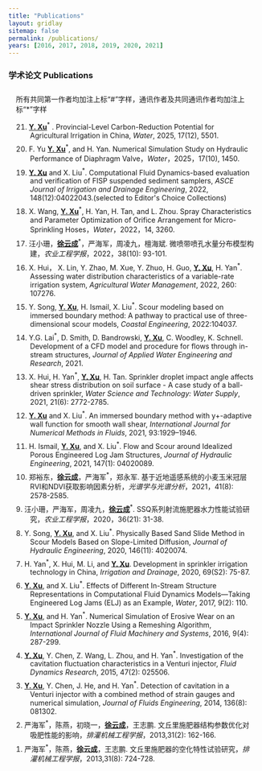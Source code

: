 ```yaml
---
title: "Publications"
layout: gridlay
sitemap: false
permalink: /publications/
years: [2016, 2017, 2018, 2019, 2020, 2021]
---
```


<style>
ol{padding-left: 2em;}


.jumbotron{
    padding:3%;
    padding-bottom:10px;
    padding-top:10px;
    margin-top:10px;
    margin-bottom:30px;
}
ol li{
    list-style-type:decimal;
    list-style-position:inside;
    text-indent:-2em;
    padding-bottom:0.5em;
}
</style>

### 学术论文 Publications
<div class="jumbotron">
所有共同第一作者均加注上标“#”字样，通讯作者及共同通讯作者均加注上标“*”字样
<ol reversed="reversed">
        <li>
            <b><u>Y. Xu</u></b><sup>*</sup> . Provincial-Level Carbon-Reduction Potential for Agricultural Irrigation in China, <i> Water</i>, 2025, 17(12), 5501. 
            <a1 href="https://www.mdpi.com/2071-1050/17/12/5501/pdf?version=1749890843" target="_blank"><i class="fa fa-file-pdf-o" style="font-size:1.5em;"></i></a1>
        </li>
        <li>
            F. Yu <b><u>Y. Xu</u></b><sup>*</sup>, and H. Yan. Numerical Simulation Study on Hydraulic Performance of Diaphragm Valve，<i>Water</i>，2025，17(10), 1450. 
         <a1 href="https://www.mdpi.com/2073-4441/17/10/1450/pdf?version=1747116108" target="_blank"><i class="fa fa-file-pdf-o" style="font-size:1.5em;"></i></a1>
        </li>
        <li>
            <b><u>Y. Xu</u></b> and X. Liu<sup>*</sup>. Computational Fluid Dynamics-based evaluation and verification of FISP suspended sediment samplers, <i> ASCE Journal of Irrigation and Drainage Engineering</i>, 2022, 148(12):04022043.(selected to Editor's Choice Collections)
        </li>
        <li>
            X. Wang, <b><u>Y. Xu</u></b><sup>*</sup>, H. Yan, H. Tan, and L. Zhou. Spray Characteristics and Parameter Optimization of Orifice Arrangement for Micro-Sprinkling Hoses，<i>Water</i>，2022，14, 3260. 
         <a1 href="https://www.mdpi.com/2073-4441/14/20/3260/pdf" target="_blank"><i class="fa fa-file-pdf-o" style="font-size:1.5em;"></i></a1>
        </li>
        <li>
            汪小珊，<b><u>徐云成</u></b><sup>*</sup>，严海军，周凌九，檀海斌. 微喷带喷孔水量分布模型构建，<i>农业工程学报</i>，2022，38(10): 93-101.
        </li>
        <li> X. Hui， X. Lin, Y. Zhao, M. Xue, Y. Zhuo, H. Guo, <b><u>Y. Xu</u></b>, H. Yan<sup>*</sup>. Assessing water distribution characteristics of a variable-rate irrigation system, <i>Agricultural Water Management</i>, 2022, 260: 107276.
        </li>
        <li>
             Y. Song, <b><u>Y. Xu</u></b>, H. Ismail, X. Liu<sup>*</sup>. Scour modeling based on immersed boundary method: A pathway to practical use of three-dimensional scour models, <i>Coastal Engineering</i>, 2022:104037.
        </li>
        <li>
            Y.G. Lai<sup>*</sup>, D. Smith, D. Bandrowski, <b><u>Y. Xu</u></b>, C. Woodley, K. Schnell. Development of a CFD model and procedure for flows through in-stream structures, <i>Journal of Applied Water Engineering and Research</i>, 2021.
        </li>
        <li> X. Hui, H. Yan<sup>*</sup>, <b><u>Y. Xu</u></b>, H. Tan. Sprinkler droplet impact angle affects shear stress distribution on soil surface - A case study of a ball-driven sprinkler, <i>Water Science and Technology: Water Supply</i>, 2021,
                    21(6): 2772-2785.
        </li>
        <li>
            <b><u>Y. Xu</u></b> and X. Liu<sup>*</sup>. An immersed boundary method with y+-adaptive wall function for smooth wall shear, <i>International Journal for Numerical Methods in Fluids</i>, 2021, 93:1929–1946.
        </li>
        <li>
            H. Ismail, <b><u>Y. Xu</u></b>, and X. Liu<sup>*</sup>. Flow and Scour around Idealized Porous Engineered Log Jam Structures, <i>Journal of Hydraulic Engineering</i>, 2021, 147(1): 04020089.
        </li>
        <li>
            郑裕东，<b><u>徐云成</u></b>，严海军<sup>*</sup>，郑永军. 基于近地遥感系统的小麦玉米冠层RVI和NDVI获取影响因素分析，<i>光谱学与光谱分析</i>，2021，41(8): 2578-2585.
        </li>
        <li>
            汪小珊，严海军，周凌九，<b><u>徐云成</u></b><sup>*</sup>. SSQ系列射流施肥器水力性能试验研究，<i>农业工程学报</i>，2020，36(21): 31-38.
        </li>
        <li>
            Y. Song, <b><u>Y. Xu</u></b>, and X. Liu<sup>*</sup>. Physically Based Sand Slide Method in Scour Models Based on Slope-Limited Diffusion, <i>Journal of Hydraulic Engineering</i>, 2020, 146(11): 4020074.
        </li>
        <li>
             H. Yan<sup>*</sup>, X. Hui, M. Li, and <b><u>Y. Xu</u></b>. Development in sprinkler irrigation technology in China, <i>Irrigation and Drainage</i>, 2020, 69(S2): 75-87.
        </li>
        <li>
            <b><u>Y. Xu</u></b>, and X. Liu<sup>*</sup>. Effects of Different In-Stream Structure Representations in Computational Fluid Dynamics Models—Taking Engineered Log Jams (ELJ) as an Example, <i>Water</i>, 2017, 9(2): 110.
        </li>
        <li>
            <b><u>Y. Xu</u></b>, and H. Yan<sup>*</sup>. Numerical Simulation of Erosive Wear on an Impact Sprinkler Nozzle Using a Remeshing Algorithm, <i>International Journal of Fluid Machinery and Systems</i>, 2016, 9(4): 287-299.
        </li>
        <li>
            <b><u>Y. Xu</u></b>, Y. Chen, Z. Wang, L. Zhou, and H. Yan<sup>*</sup>. Investigation of the cavitation fluctuation characteristics in a Venturi injector, <i>Fluid Dynamics Research</i>, 2015, 47(2): 025506.
        </li>
        <li>
            <b><u>Y. Xu</u></b>, Y. Chen, J. He, and H. Yan<sup>*</sup>. Detection of cavitation in a Venturi injector with a combined method of strain gauges and numerical simulation, <i>Journal of Fluids Engineering</i>, 2014, 136(8): 081302.
        </li>
        <li>
            严海军<sup>*</sup>，陈燕，初晓一，<b><u>徐云成</u></b>，王志鹏. 文丘里施肥器结构参数优化对吸肥性能的影响，<i>排灌机械工程学报</i>，2013,31(2): 162-166.
        </li>
        <li>
            严海军<sup>*</sup>，陈燕，<b><u>徐云成</u></b>，王志鹏. 文丘里施肥器的空化特性试验研究，<i>排灌机械工程学报</i>，2013,31(8): 724-728.
        </li>
</ol>
</div>

